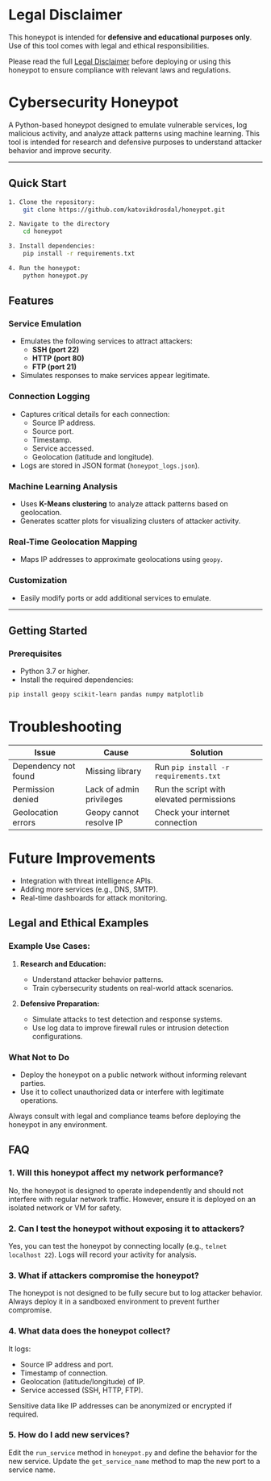 # **Legal Disclaimer**

This honeypot is intended for **defensive and educational purposes only**. Use of this tool comes with legal and ethical responsibilities.

Please read the full [Legal Disclaimer](LegalDisclaimer.md) before deploying or using this honeypot to ensure compliance with relevant laws and regulations.

# Cybersecurity Honeypot

A Python-based honeypot designed to emulate vulnerable services, log malicious activity, and analyze attack patterns using machine learning. This tool is intended for research and defensive purposes to understand attacker behavior and improve security.

---

## Quick Start
```bash
1. Clone the repository:
    git clone https://github.com/katovikdrosdal/honeypot.git

2. Navigate to the directory
    cd honeypot

3. Install dependencies:
    pip install -r requirements.txt

4. Run the honeypot:
    python honeypot.py
```
## **Features**

### **Service Emulation**

- Emulates the following services to attract attackers:
  - **SSH (port 22)**
  - **HTTP (port 80)**
  - **FTP (port 21)**
- Simulates responses to make services appear legitimate.

### **Connection Logging**

- Captures critical details for each connection:
  - Source IP address.
  - Source port.
  - Timestamp.
  - Service accessed.
  - Geolocation (latitude and longitude).
- Logs are stored in JSON format (`honeypot_logs.json`).

### **Machine Learning Analysis**

- Uses **K-Means clustering** to analyze attack patterns based on geolocation.
- Generates scatter plots for visualizing clusters of attacker activity.

### **Real-Time Geolocation Mapping**

- Maps IP addresses to approximate geolocations using `geopy`.

### **Customization**

- Easily modify ports or add additional services to emulate.

---

## **Getting Started**

### **Prerequisites**

- Python 3.7 or higher.
- Install the required dependencies:

```bash
pip install geopy scikit-learn pandas numpy matplotlib


```

# **Troubleshooting**

| **Issue**              | **Cause**                     | **Solution**                             |
|------------------------|-------------------------------|------------------------------------------|
| Dependency not found   | Missing library               | Run `pip install -r requirements.txt`    |
| Permission denied      | Lack of admin privileges      | Run the script with elevated permissions |
| Geolocation errors     | Geopy cannot resolve IP       | Check your internet connection           |


# **Future Improvements**

- Integration with threat intelligence APIs.
- Adding more services (e.g., DNS, SMTP).
- Real-time dashboards for attack monitoring.

## Legal and Ethical Examples

### Example Use Cases:

1. **Research and Education:**

   - Understand attacker behavior patterns.
   - Train cybersecurity students on real-world attack scenarios.

2. **Defensive Preparation:**
   - Simulate attacks to test detection and response systems.
   - Use log data to improve firewall rules or intrusion detection configurations.

### **What Not to Do**

- Deploy the honeypot on a public network without informing relevant parties.
- Use it to collect unauthorized data or interfere with legitimate operations.

Always consult with legal and compliance teams before deploying the honeypot in any environment.

## FAQ

### **1. Will this honeypot affect my network performance?**

No, the honeypot is designed to operate independently and should not interfere with regular network traffic. However, ensure it is deployed on an isolated network or VM for safety.

### **2. Can I test the honeypot without exposing it to attackers?**

Yes, you can test the honeypot by connecting locally (e.g., `telnet localhost 22`). Logs will record your activity for analysis.

### **3. What if attackers compromise the honeypot?**

The honeypot is not designed to be fully secure but to log attacker behavior. Always deploy it in a sandboxed environment to prevent further compromise.

### **4. What data does the honeypot collect?**

It logs:

- Source IP address and port.
- Timestamp of connection.
- Geolocation (latitude/longitude) of IP.
- Service accessed (SSH, HTTP, FTP).

Sensitive data like IP addresses can be anonymized or encrypted if required.

### **5. How do I add new services?**

Edit the `run_service` method in `honeypot.py` and define the behavior for the new service. Update the `get_service_name` method to map the new port to a service name.
